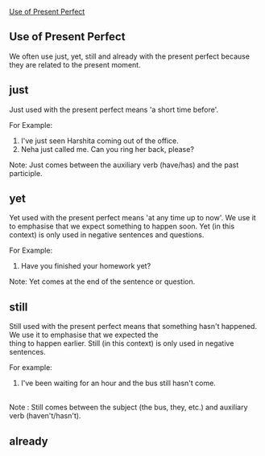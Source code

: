 
[Use of Present Perfect](https://priyankaMD.github.io/LearningBlogs/PresentPerfectUse)

## Use of Present Perfect <br />
We often use just, yet, still and already with the present perfect because they are related to the present moment. <br />

## just <br />
Just used with the present perfect means 'a short time before'.<br />

For Example:<br />
1) I've just seen Harshita coming out of the office.<br />
2) Neha just called me. Can you ring her back, please?<br />

Note: Just comes between the auxiliary verb (have/has) and the past participle.<br />

## yet<br />
Yet used with the present perfect means 'at any time up to now'. We use it to emphasise that we expect something to happen soon. Yet (in this context) is only used in negative sentences and questions.<br />

For Example: <br />
1) Have you finished your homework yet?<br />

Note: Yet comes at the end of the sentence or question.<br />

## still <br />
Still used with the present perfect means that something hasn't happened. We use it to emphasise that we expected the <br />
thing to happen earlier. Still (in this context) is only used in negative sentences.<br />

For example:<br />
1) I've been waiting for an hour and the bus still hasn't come.<br /><br />

Note : Still comes between the subject (the bus, they, etc.) and auxiliary verb (haven't/hasn't).<br />

## already

